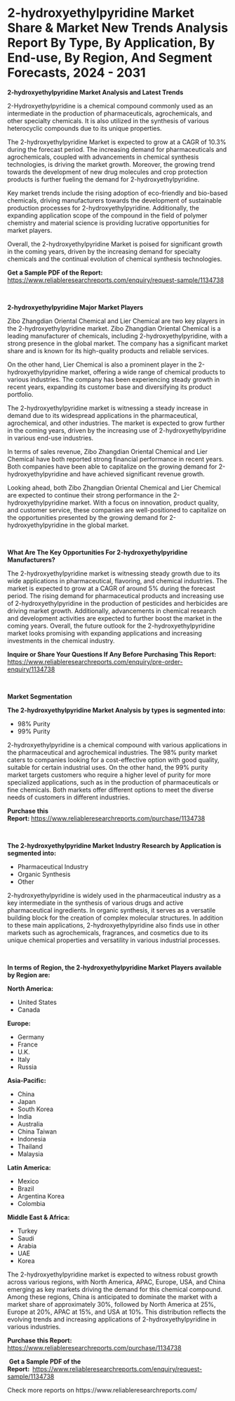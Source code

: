 <p><h1>2-hydroxyethylpyridine Market Share & Market New Trends Analysis Report By Type, By Application, By End-use, By Region, And Segment Forecasts, 2024 - 2031</h1></p><p><strong>2-hydroxyethylpyridine Market Analysis and Latest Trends</strong></p>
<p><p>2-Hydroxyethylpyridine is a chemical compound commonly used as an intermediate in the production of pharmaceuticals, agrochemicals, and other specialty chemicals. It is also utilized in the synthesis of various heterocyclic compounds due to its unique properties.</p><p>The 2-hydroxyethylpyridine Market is expected to grow at a CAGR of 10.3% during the forecast period. The increasing demand for pharmaceuticals and agrochemicals, coupled with advancements in chemical synthesis technologies, is driving the market growth. Moreover, the growing trend towards the development of new drug molecules and crop protection products is further fueling the demand for 2-hydroxyethylpyridine.</p><p>Key market trends include the rising adoption of eco-friendly and bio-based chemicals, driving manufacturers towards the development of sustainable production processes for 2-hydroxyethylpyridine. Additionally, the expanding application scope of the compound in the field of polymer chemistry and material science is providing lucrative opportunities for market players.</p><p>Overall, the 2-hydroxyethylpyridine Market is poised for significant growth in the coming years, driven by the increasing demand for specialty chemicals and the continual evolution of chemical synthesis technologies.</p></p>
<p><strong>Get a Sample PDF of the Report:&nbsp;</strong> <a href="https://www.reliableresearchreports.com/enquiry/request-sample/1134738">https://www.reliableresearchreports.com/enquiry/request-sample/1134738</a></p>
<p>&nbsp;</p>
<p><strong>2-hydroxyethylpyridine Major Market Players</strong></p>
<p><p>Zibo Zhangdian Oriental Chemical and Lier Chemical are two key players in the 2-hydroxyethylpyridine market. Zibo Zhangdian Oriental Chemical is a leading manufacturer of chemicals, including 2-hydroxyethylpyridine, with a strong presence in the global market. The company has a significant market share and is known for its high-quality products and reliable services.</p><p>On the other hand, Lier Chemical is also a prominent player in the 2-hydroxyethylpyridine market, offering a wide range of chemical products to various industries. The company has been experiencing steady growth in recent years, expanding its customer base and diversifying its product portfolio.</p><p>The 2-hydroxyethylpyridine market is witnessing a steady increase in demand due to its widespread applications in the pharmaceutical, agrochemical, and other industries. The market is expected to grow further in the coming years, driven by the increasing use of 2-hydroxyethylpyridine in various end-use industries.</p><p>In terms of sales revenue, Zibo Zhangdian Oriental Chemical and Lier Chemical have both reported strong financial performance in recent years. Both companies have been able to capitalize on the growing demand for 2-hydroxyethylpyridine and have achieved significant revenue growth.</p><p>Looking ahead, both Zibo Zhangdian Oriental Chemical and Lier Chemical are expected to continue their strong performance in the 2-hydroxyethylpyridine market. With a focus on innovation, product quality, and customer service, these companies are well-positioned to capitalize on the opportunities presented by the growing demand for 2-hydroxyethylpyridine in the global market.</p></p>
<p>&nbsp;</p>
<p><strong>What Are The Key Opportunities For 2-hydroxyethylpyridine Manufacturers?</strong></p>
<p><p>The 2-hydroxyethylpyridine market is witnessing steady growth due to its wide applications in pharmaceutical, flavoring, and chemical industries. The market is expected to grow at a CAGR of around 5% during the forecast period. The rising demand for pharmaceutical products and increasing use of 2-hydroxyethylpyridine in the production of pesticides and herbicides are driving market growth. Additionally, advancements in chemical research and development activities are expected to further boost the market in the coming years. Overall, the future outlook for the 2-hydroxyethylpyridine market looks promising with expanding applications and increasing investments in the chemical industry.</p></p>
<p><strong>Inquire or Share Your Questions If Any Before Purchasing This Report:</strong> <a href="https://www.reliableresearchreports.com/enquiry/pre-order-enquiry/1134738">https://www.reliableresearchreports.com/enquiry/pre-order-enquiry/1134738</a></p>
<p>&nbsp;</p>
<p><strong>Market Segmentation</strong></p>
<p><strong>The 2-hydroxyethylpyridine Market Analysis by types is segmented into:</strong></p>
<p><ul><li>98% Purity</li><li>99% Purity</li></ul></p>
<p><p>2-hydroxyethylpyridine is a chemical compound with various applications in the pharmaceutical and agrochemical industries. The 98% purity market caters to companies looking for a cost-effective option with good quality, suitable for certain industrial uses. On the other hand, the 99% purity market targets customers who require a higher level of purity for more specialized applications, such as in the production of pharmaceuticals or fine chemicals. Both markets offer different options to meet the diverse needs of customers in different industries.</p></p>
<p><strong>Purchase this Report:&nbsp;</strong><a href="https://www.reliableresearchreports.com/purchase/1134738">https://www.reliableresearchreports.com/purchase/1134738</a></p>
<p>&nbsp;</p>
<p><strong>The 2-hydroxyethylpyridine Market Industry Research by Application is segmented into:</strong></p>
<p><ul><li>Pharmaceutical Industry</li><li>Organic Synthesis</li><li>Other</li></ul></p>
<p><p>2-hydroxyethylpyridine is widely used in the pharmaceutical industry as a key intermediate in the synthesis of various drugs and active pharmaceutical ingredients. In organic synthesis, it serves as a versatile building block for the creation of complex molecular structures. In addition to these main applications, 2-hydroxyethylpyridine also finds use in other markets such as agrochemicals, fragrances, and cosmetics due to its unique chemical properties and versatility in various industrial processes.</p></p>
<p>&nbsp;</p>
<p><strong>In terms of Region, the 2-hydroxyethylpyridine Market Players available by Region are:</strong></p>
<p>
    <p> <strong> North America: </strong>
        <ul>
            <li>United States</li>
            <li>Canada</li>
        </ul>
        </p> 
    <p> <strong> Europe: </strong>
        <ul>
            <li>Germany</li>
            <li>France</li>
            <li>U.K.</li>
            <li>Italy</li>
            <li>Russia</li>
        </ul>
        </p> 
    <p> <strong> Asia-Pacific: </strong>
        <ul>
            <li>China</li>
            <li>Japan</li>
            <li>South Korea</li>
            <li>India</li>
            <li>Australia</li>
            <li>China Taiwan</li>
            <li>Indonesia</li>
            <li>Thailand</li>
            <li>Malaysia</li>
        </ul>
        </p> 
    <p> <strong> Latin America: </strong>
        <ul>
            <li>Mexico</li>
            <li>Brazil</li>
            <li>Argentina Korea</li>
            <li>Colombia</li>
        </ul>
        </p> 
    <p> <strong> Middle East & Africa: </strong>
        <ul>
            <li>Turkey</li>
            <li>Saudi</li>
            <li>Arabia</li>
            <li>UAE</li>
            <li>Korea</li>
        </ul>
    </p>
    </p>
<p><p>The 2-hydroxyethylpyridine market is expected to witness robust growth across various regions, with North America, APAC, Europe, USA, and China emerging as key markets driving the demand for this chemical compound. Among these regions, China is anticipated to dominate the market with a market share of approximately 30%, followed by North America at 25%, Europe at 20%, APAC at 15%, and USA at 10%. This distribution reflects the evolving trends and increasing applications of 2-hydroxyethylpyridine in various industries.</p></p>
<p><strong>Purchase this Report: </strong><a href="https://www.reliableresearchreports.com/purchase/1134738">https://www.reliableresearchreports.com/purchase/1134738</a></p>
<p>&nbsp;<strong>Get a Sample PDF of the Report:&nbsp;&nbsp;</strong><a href="https://www.reliableresearchreports.com/enquiry/request-sample/1134738">https://www.reliableresearchreports.com/enquiry/request-sample/1134738</a></p>
<p><strong></strong></p>
<p>Check more reports on https://www.reliableresearchreports.com/</p>